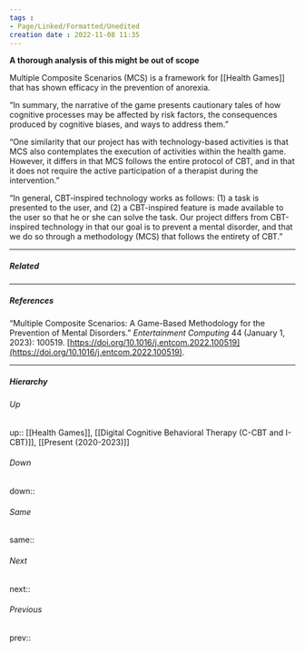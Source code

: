 ```yaml
---
tags :
- Page/Linked/Formatted/Unedited
creation date : 2022-11-08 11:35 
---
```


**A thorough analysis of this might be out of scope**

Multiple Composite Scenarios (MCS) is a framework for [[Health Games]] that has shown efficacy in the prevention of anorexia. 

“In summary, the narrative of the game presents cautionary tales of how cognitive processes may be affected by risk factors, the consequences produced by cognitive biases, and ways to address them.”

“One similarity that our project has with technology-based activities is that MCS also contemplates the execution of activities within the health game. However, it differs in that MCS follows the entire protocol of CBT, and in that it does not require the active participation of a therapist during the intervention.”

“In general, CBT-inspired technology works as follows: (1) a task is presented to the user, and (2) a CBT-inspired feature is made available to the user so that he or she can solve the task. Our project differs from CBT-inspired technology in that our goal is to prevent a mental disorder, and that we do so through a methodology (MCS) that follows the entirety of CBT.”

---
##### Related


---
##### References
“Multiple Composite Scenarios: A Game-Based Methodology for the Prevention of Mental Disorders.” _Entertainment Computing_ 44 (January 1, 2023): 100519. [https://doi.org/10.1016/j.entcom.2022.100519](https://doi.org/10.1016/j.entcom.2022.100519).

---
##### Hierarchy
###### Up
up:: [[Health Games]], [[Digital Cognitive Behavioral Therapy (C-CBT and I-CBT)]], [[Present (2020-2023)]]
###### Down
down:: 
###### Same
same:: 
###### Next
next:: 
###### Previous
prev:: 